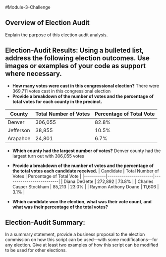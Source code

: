 #Module-3-Challenge

## Overview of Election Audit  
Explain the purpose of this election audit analysis.

## Election-Audit Results: Using a bulleted list, address the following election outcomes. Use images or examples of your code as support where necessary.

  - **How many votes were cast in this congressional election?**
    There were 369,711 votes cast in this congressional election
  - **Provide a breakdown of the number of votes and the percentage of total votes for each county in the precinct.**
 
 | County    | Total Number of Votes | Percentage of Total Vote |
 |-----------|-----------------------|--------------------------|
 | Denver    | 306,055               | 82.8%                    |
 | Jefferson | 38,855                | 10.5%                    |
 | Arapahoe  | 24,801                | 6.7%                     |
          
  - **Which county had the largest number of votes?**
    Denver county had the largest turn out with 306,055 votes
    
  - **Provide a breakdown of the number of votes and the percentage of the total votes each candidate received.**
 | Candidate    | Total Number of Votes | Percentage of Total Vote |
 |-----------|-----------------------|--------------------------|
 | Diana DeGette     | 272,892               | 73.8%                    |
 | Charles Casper Stockham | 85,213                | 23.0%                    |
 | Raymon Anthony Doane  | 11,606                | 3.1%                     |
  - **Which candidate won the election, what was their vote count, and what was their percentage of the total votes?**
 
  
## Election-Audit Summary: 
In a summary statement, provide a business proposal to the election commission on how this script can be used—with some modifications—for any election. Give at least two examples of how this script can be modified to be used for other elections.

